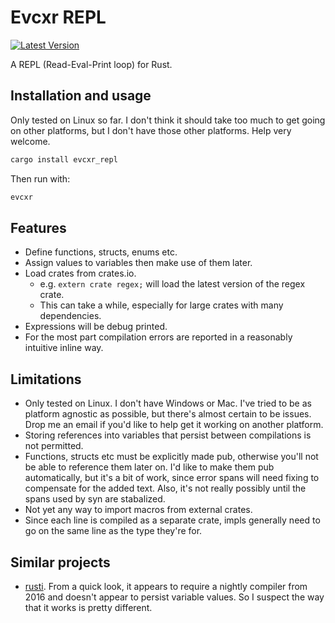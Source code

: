 # Evcxr REPL

[![Latest Version](https://img.shields.io/crates/v/evcxr_repl.svg)](https://crates.io/crates/evcxr_repl)

A REPL (Read-Eval-Print loop) for Rust.

## Installation and usage

Only tested on Linux so far. I don't think it should take too much to get going
on other platforms, but I don't have those other platforms. Help very welcome.

```sh
cargo install evcxr_repl
```

Then run with:

```sh
evcxr
```

## Features

* Define functions, structs, enums etc.
* Assign values to variables then make use of them later.
* Load crates from crates.io.
  * e.g. ```extern crate regex;``` will load the latest version of the regex crate.
  * This can take a while, especially for large crates with many dependencies.
* Expressions will be debug printed.
* For the most part compilation errors are reported in a reasonably intuitive inline way.

## Limitations

* Only tested on Linux. I don't have Windows or Mac. I've tried to be as
  platform agnostic as possible, but there's almost certain to be issues. Drop
  me an email if you'd like to help get it working on another platform.
* Storing references into variables that persist between compilations is not permitted.
* Functions, structs etc must be explicitly made pub, otherwise you'll not be
  able to reference them later on. I'd like to make them pub automatically, but
  it's a bit of work, since error spans will need fixing to compensate for the
  added text. Also, it's not really possibly until the spans used by syn are
  stabalized.
* Not yet any way to import macros from external crates.
* Since each line is compiled as a separate crate, impls generally need to go on
  the same line as the type they're for.

## Similar projects

* [rusti](https://github.com/murarth/rusti). From a quick look, it appears to
  require a nightly compiler from 2016 and doesn't appear to persist variable
  values. So I suspect the way that it works is pretty different.
